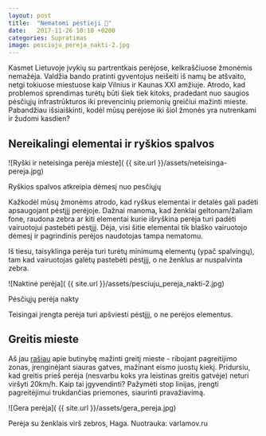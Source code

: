 ```yaml
---
layout: post
title:  "Nematomi pėstieji 🚶"
date:   2017-11-26 10:10 +0200
categories: Supratimas
image: pesciuju_pereja_nakti-2.jpg
---
```


Kasmet Lietuvoje įvykių su partrentkais perėjose, kelkraščiuose žmonėmis nemažėja.
Valdžia bando pratinti gyventojus neišeiti iš namų be atšvaito, netgi tokiuose miestuose kaip Vilnius ir Kaunas
XXI amžiuje. Atrodo, kad problemos sprendimas turėtų būti šiek tiek kitoks, 
pradedant nuo saugios pėsčiųjų infrastrūkturos iki prevencinių priemonių greičiui mažinti mieste.
Pabandžiau išsiaiškinti, kodėl mūsų perėjose iki šiol žmonės yra nutrenkami ir žudomi kasdien?

## Nereikalingi elementai ir ryškios spalvos

![Ryški ir neteisinga perėja mieste]( {{ site.url }}/assets/neteisinga-pereja.jpg)
<div class="lighter smaller" style="margin:12px 0;">Ryškios spalvos atkreipia dėmesį nuo pesčiųjų</div>

Kažkodėl mūsų žmonėms atrodo, kad ryškus elementai ir detalės gali padėti apsaugojant pėstįjį perėjoje. 
Dažnai manoma, kad ženklai geltonam/žaliam fone, raudona zebra ar kiti elementai kurie išryškina perėja turi padėti vairuotojui
pastebėti pėstįjį.
Dėja, visi šitie elementai tik blaško vairuotojo dėmesį ir pagrindinis perėjos naudotojas tampa nematomu.

Iš tiesu, taisyklinga perėja turi turėtų minimumą elementų (ypač spalvingų), tam kad vairuotojas galėtų pastebėti
pėstįjį, o ne ženklus ar nuspalvinta zebra.

![Naktinė perėja]( {{ site.url }}/assets/pesciuju_pereja_nakti-2.jpg)
<div class="lighter smaller" style="margin:12px 0;">Pėsčiųjų perėja nakty</div>

Teisingai įrengta perėja turi apšviesti pėstįjį, o ne perėjos elementus.

## Greitis mieste

Aš jau <a href="supratimas/2017/03/11/saugi-stotele.html">rašiau</a> apie butinybę mažinti greitį mieste - ribojant pagreitijimo zonas, įrenginėjant siauras gatves, 
mažinant eismo juostų kiekį. Pridursiu, kad greitis prieš perėja (nesvarbu koks yra leistinas greitis gatvėje)
neturi viršyti 20km/h. Kaip tai įgyvendinti? Pažymėti stop linijas, įrengti pagreitėjimui trukdančias priemones, siaurinti
pravažiavimą.

![Gera perėja]( {{ site.url }}/assets/gera_pereja.jpg)
<div class="lighter smaller" style="margin:12px 0;">Perėja su ženklais virš zebros, Haga. Nuotrauka: varlamov.ru</div>








